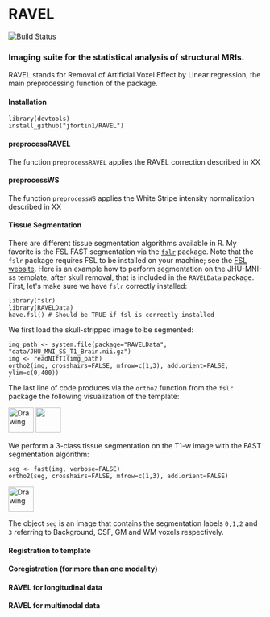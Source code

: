 # RAVEL
[![Build Status](https://travis-ci.org/Jfortin1/RAVEL.svg?branch=master)](https://travis-ci.org/Jfortin1/RAVEL)

### Imaging suite for the statistical analysis of structural MRIs. 

RAVEL stands for Removal of Artificial Voxel Effect by Linear regression, the main preprocessing function of the package. 

#### Installation

```{r}
library(devtools)
install_github("jfortin1/RAVEL")
```


#### preprocessRAVEL

The function `preprocessRAVEL` applies the RAVEL correction described in XX


#### preprocessWS

The function `preprocessWS` applies the White Stripe intensity normalization described in XX

#### Tissue Segmentation

There are different tissue segmentation algorithms available in R. My favorite is the FSL FAST segmentation via the [`fslr`](https://cran.r-project.org/web/packages/fslr/index.html) package. Note that the `fslr` package requires FSL to be installed on your machine; see the [FSL website](http://fsl.fmrib.ox.ac.uk/fsl/fslwiki/). Here is an example how to perform segmentation on the JHU-MNI-ss template, after skull removal, that is included in the `RAVELData` package. First, let's make sure we have `fslr` correctly installed:

```{r}
library(fslr)
library(RAVELData)
have.fsl() # Should be TRUE if fsl is correctly installed
```

We first load the skull-stripped image to be segmented:

```{r}
img_path <- system.file(package="RAVELData", "data/JHU_MNI_SS_T1_Brain.nii.gz")
img <- readNIfTI(img_path)
ortho2(img, crosshairs=FALSE, mfrow=c(1,3), add.orient=FALSE, ylim=c(0,400))
```
The last line of code produces via the `ortho2` function from the `fslr` package the following visualization of the template:


<img src="https://github.com/Jfortin1/RAVEL/blob/master/images/template.png" alt="Drawing" style="width: 50px;"/>
<img src="https://github.com/Jfortin1/RAVEL/blob/master/images/template.png" width="50"/>

We perform a 3-class tissue segmentation on the T1-w image with the FAST segmentation algorithm:

```{r}
seg <- fast(img, verbose=FALSE) 
ortho2(seg, crosshairs=FALSE, mfrow=c(1,3), add.orient=FALSE)
```

<img src="https://github.com/Jfortin1/RAVEL/blob/master/images/seg.png" alt="Drawing" style="width: 50px;"/>



The object `seg` is an image that contains the segmentation labels `0,1,2` and `3` referring to Background, CSF, GM and WM voxels respectively. 


#### Registration to template

#### Coregistration (for more than one modality)

#### RAVEL for longitudinal data

#### RAVEL for multimodal data




